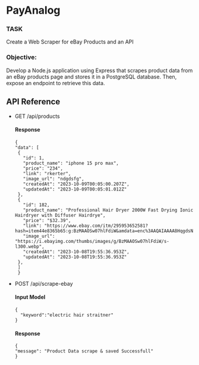 # PayAnalog

### TASK

Create a Web Scraper for eBay Products and an API

### Objective: 

Develop a Node.js application using Express that scrapes product data from an eBay products page and stores it in a PostgreSQL database. Then, expose an endpoint to retrieve this data.

## API Reference

 - GET /api/products
   #### Response
   ````
   {
   "data": [
    {
      "id": 1,
      "product_name": "iphone 15 pro max",
      "price": "234",
      "link": "rkerter",
      "image_url": "ndgdsfg",
      "createdAt": "2023-10-09T00:05:00.207Z",
      "updatedAt": "2023-10-09T00:05:01.012Z"
    },
    {
      "id": 182,
      "product_name": "Professional Hair Dryer 2000W Fast Drying Ionic Hairdryer with Diffuser Hairdrye",
      "price": "$32.39",
      "link": "https://www.ebay.com/itm/295953652581?hash=item44e8365b65:g:BzMAAOSw07hlFdiW&amdata=enc%3AAQAIAAAA8HqgdsNLltbmMtM%2Fmbu5%2FuBytPX9Lpw%2F%2BAS8zdlj70IQkwZZ919gEpPJ3tf68rOF3BF%2BzddXBkiVgyGQFx4dVeRrpS%2Fo%2Fjh8418a16lqsFskNRdO%2ByQvuVPLN%2F72nvDByVGPU9w8RaSd0R8IMgl9ZUhngBhx8LIXMTYU8LLyPnWfqF0cRMJdgtVQJ62kZbaSM1o4xy%2FvBtJmMHGCIvgFCLA9Z4EcuAt1cqcFDy80SCOl55BxXJKhaS7Nnk4p%2BThdcSHENOQmWo57mMno1SvRJZW159KyX7ovrhJmLD0J7VJ2ngymigFwNqruWzcCK1rzKg%3D%3D%7Ctkp%3ABFBM6ODfjeJi",
      "image_url": "https://i.ebayimg.com/thumbs/images/g/BzMAAOSw07hlFdiW/s-l300.webp",
      "createdAt": "2023-10-08T19:55:36.953Z",
      "updatedAt": "2023-10-08T19:55:36.953Z"
    },
    ]
    }
   ````
- POST /api/scrape-ebay
  #### Input Model
  ````
  {
    "keyword":"electric hair straitner"
  }
  ````
  #### Response
  ````
  {
  "message": "Product Data scrape & saved Successfull"
  }
  ````
